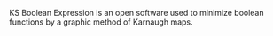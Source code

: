 KS Boolean Expression is an open software used to minimize boolean functions by a graphic method of Karnaugh maps.